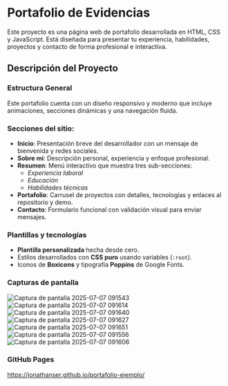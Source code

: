 # Portafolio de Evidencias

Este proyecto es una página web de portafolio desarrollada en HTML, CSS y JavaScript. Está diseñada para presentar tu experiencia, habilidades, proyectos y contacto de forma profesional e interactiva.

## Descripción del Proyecto

### Estructura General

Este portafolio cuenta con un diseño responsivo y moderno que incluye animaciones, secciones dinámicas y una navegación fluida.

### Secciones del sitio:

- **Inicio**: Presentación breve del desarrollador con un mensaje de bienvenida y redes sociales.
- **Sobre mí**: Descripción personal, experiencia y enfoque profesional.
- **Resumen**: Menú interactivo que muestra tres sub-secciones:
  - *Experiencia laboral*
  - *Educación*
  - *Habilidades técnicas*
- **Portafolio**: Carrusel de proyectos con detalles, tecnologías y enlaces al repositorio y demo.
- **Contacto**: Formulario funcional con validación visual para enviar mensajes.

### Plantillas y tecnologías

- **Plantilla personalizada** hecha desde cero.
- Estilos desarrollados con **CSS puro** usando variables (`:root`).
- Iconos de **Boxicons** y tipografía **Poppins** de Google Fonts.

### Capturas de pantalla
![Captura de pantalla 2025-07-07 091543](https://github.com/user-attachments/assets/c4cadf0f-a376-4e00-9041-f68536f6d932)
![Captura de pantalla 2025-07-07 091614](https://github.com/user-attachments/assets/f60961c2-6480-4c5a-b259-b8b19b4f8762)
![Captura de pantalla 2025-07-07 091640](https://github.com/user-attachments/assets/cbb6e8bd-44e0-44a6-b57b-d229c8eb1b63)
![Captura de pantalla 2025-07-07 091627](https://github.com/user-attachments/assets/585d9094-6a91-4fde-a16f-ca2f07e5f71e)
![Captura de pantalla 2025-07-07 091651](https://github.com/user-attachments/assets/ad1e8096-86ec-4a8f-8d3b-fe3e548c63fa)
![Captura de pantalla 2025-07-07 091556](https://github.com/user-attachments/assets/e3237b51-0dd0-4963-9e65-5586ec606fa1)
![Captura de pantalla 2025-07-07 091606](https://github.com/user-attachments/assets/b9d17f45-63bf-42e2-8804-c12086a91b5b)


### GitHub Pages
https://jonathanser.github.io/portafolio-ejemplo/
